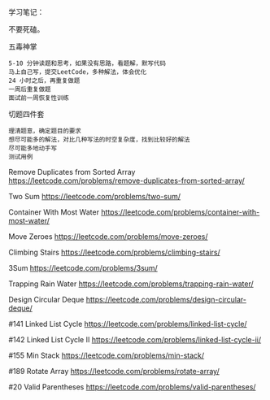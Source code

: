 学习笔记：

不要死磕。

五毒神掌

    5-10 分钟读题和思考，如果没有思路，看题解，默写代码
    马上自己写，提交LeetCode，多种解法，体会优化
    24 小时之后，再重复做题
    一周后重复做题
    面试前一周恢复性训练

切题四件套

    理清题意，确定题目的要求
    想尽可能多的解法，对比几种写法的时空复杂度，找到比较好的解法
    尽可能多地动手写
    测试用例


Remove Duplicates from Sorted Array
https://leetcode.com/problems/remove-duplicates-from-sorted-array/

Two Sum
https://leetcode.com/problems/two-sum/

Container With Most Water
https://leetcode.com/problems/container-with-most-water/

Move Zeroes
https://leetcode.com/problems/move-zeroes/

Climbing Stairs
https://leetcode.com/problems/climbing-stairs/

3Sum
https://leetcode.com/problems/3sum/

Trapping Rain Water
https://leetcode.com/problems/trapping-rain-water/

Design Circular Deque
https://leetcode.com/problems/design-circular-deque/

#141 Linked List Cycle
https://leetcode.com/problems/linked-list-cycle/

#142 Linked List Cycle II
https://leetcode.com/problems/linked-list-cycle-ii/

#155 Min Stack
https://leetcode.com/problems/min-stack/

#189 Rotate Array
https://leetcode.com/problems/rotate-array/

#20 Valid Parentheses
https://leetcode.com/problems/valid-parentheses/